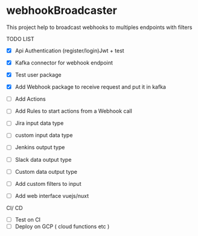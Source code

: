 # webhookBroadcaster
This project help to broadcast webhooks to multiples endpoints with filters

TODO LIST


- [x] Api Authentication (register/login)Jwt + test
- [x] Kafka connector for webhook endpoint
- [x] Test user package
- [X] Add Webhook package to receive request and put it in kafka 
- [ ] Add Actions
- [ ] Add Rules to start actions from a Webhook call 
- [ ] Jira input data type
- [ ] custom input data type
- [ ] Jenkins output type 
- [ ] Slack data output type 
- [ ] Custom data output type
- [ ] Add custom filters to input
- [ ] Add web interface vuejs/nuxt


CI/ CD

- [ ] Test on CI 
- [ ] Deploy on GCP ( cloud functions etc ) 
